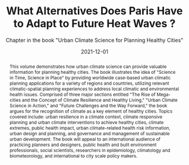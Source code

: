 ---
# Documentation: https://wowchemy.com/docs/managing-content/

title: What Alternatives Does Paris Have to Adapt to Future Heat Waves ?
subtitle: 'Chapter in the book "Urban Climate Science for Planning Healthy Cities"'
summary: 'Chapter in the book "Urban Climate Science for Planning Healthy Cities", edited by Chao Ren and Glenn R. McGregor'
authors:
- A. Lemonsu
- C. de Munck
- R. Kounkou-Arnaud
- V. Masson
- V. Viguié
tags: []
categories: []
date: '2021-12-01'
lastmod: 2021-09-22T11:16:01+02:00
featured: false
draft: false

# Featured image
# To use, add an image named `featured.jpg/png` to your page's folder.
# Focal points: Smart, Center, TopLeft, Top, TopRight, Left, Right, BottomLeft, Bottom, BottomRight.
image:
  caption: ''
  focal_point: ''
  preview_only: false

# Projects (optional).
#   Associate this post with one or more of your projects.
#   Simply enter your project's folder or file name without extension.
#   E.g. `projects = ["internal-project"]` references `content/project/deep-learning/index.md`.
#   Otherwise, set `projects = []`.
projects: []
publishDate: '2021-12-01T09:16:00.633429Z'
publication_types:
- '6'
abstract: 'This volume demonstrates how urban climate science can provide valuable
  information for planning healthy cities. The book illustrates the idea of \"Science
  in Time, Science in Place\" by providing worldwide case-based urban climatic planning
  applications for a variety of regions and countries, utilizing relevant climatic-spatial
  planning experiences to address local climatic and environmental health issues.
  Comprised of three major sections entitled \"The Rise of Mega-cities and the Concept
  of Climate Resilience and Healthy Living,\" \"Urban Climate Science in Action,\"
  and \"Future Challenges and the Way Forward,\" the book argues for the recognition
  of climate as a key element of healthy cities. Topics covered include: urban resilience
  in a climate context, climate responsive planning and urban climate interventions
  to achieve healthy cities, climate extremes, public health impact, urban climate-related
  health risk information, urban design and planning, and governance and management
  of sustainable urban development. The book will appeal to an international audience
  of practicing planners and designers, public health and built environment professionals,
  social scientists, researchers in epidemiology, climatology and biometeorology,
  and international to city scale policy makers.'
publication: '*Springer International Publishing*'
categories:
- Book or report

tags: ["Adaptation","Sustainable city development", "heatwave"]
links:
- name: book webpage
  url: https://www.springer.com/us/book/9783030875978#aboutBook
- name: URL
  url: https://link.springer.com/chapter/10.1007/978-3-030-87598-5_11
---